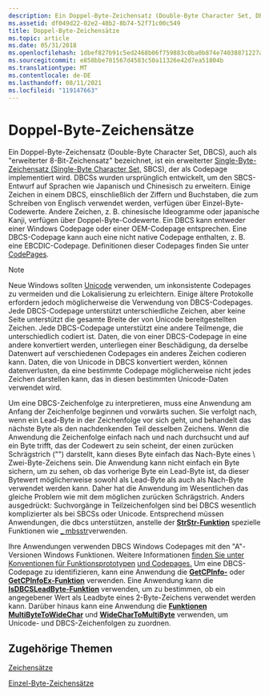 ```yaml
---
description: Ein Doppel-Byte-Zeichensatz (Double-Byte Character Set, DBCS), auch als &\# 0034;erweiterter 8-Bit-Zeichensatz&0034; bezeichnet, ist ein erweiterter \# Single-Byte-Zeichensatz (Single-Byte Character Set, SBCS), der als Codepage implementiert wird.
ms.assetid: df049d22-02e2-48b2-8b74-52f71c00c549
title: Doppel-Byte-Zeichensätze
ms.topic: article
ms.date: 05/31/2018
ms.openlocfilehash: 1dbef827b91c5ed2468b06f759883c0ba0b874e74038871227aabe0f65f1a046
ms.sourcegitcommit: e858bbe701567d4583c50a11326e42d7ea51804b
ms.translationtype: MT
ms.contentlocale: de-DE
ms.lasthandoff: 08/11/2021
ms.locfileid: "119147663"
---
```

# <a name="double-byte-character-sets"></a>Doppel-Byte-Zeichensätze

Ein Doppel-Byte-Zeichensatz (Double-Byte Character Set, DBCS), auch als "erweiterter 8-Bit-Zeichensatz" bezeichnet, ist ein erweiterter [Single-Byte-Zeichensatz (Single-Byte Character Set,](single-byte-character-sets.md) SBCS), der als Codepage implementiert wird. DBCSs wurden ursprünglich entwickelt, um den SBCS-Entwurf auf Sprachen wie Japanisch und Chinesisch zu erweitern. Einige Zeichen in einem DBCS, einschließlich der Ziffern und Buchstaben, die zum Schreiben von Englisch verwendet werden, verfügen über Einzel-Byte-Codewerte. Andere Zeichen, z. B. chinesische Ideogramme oder japanische Kanji, verfügen über Doppel-Byte-Codewerte. Ein DBCS kann entweder einer Windows Codepage oder einer OEM-Codepage entsprechen. Eine DBCS-Codepage kann auch eine nicht native Codepage enthalten, z. B. eine EBCDIC-Codepage. Definitionen dieser Codepages finden Sie unter [CodePages](code-pages.md).

> [!Note]  
> Neue Windows sollten [Unicode](unicode.md) verwenden, um inkonsistente Codepages zu vermeiden und die Lokalisierung zu erleichtern. Einige ältere Protokolle erfordern jedoch möglicherweise die Verwendung von DBCS-Codepages. Jede DBCS-Codepage unterstützt unterschiedliche Zeichen, aber keine Seite unterstützt die gesamte Breite der von Unicode bereitgestellten Zeichen. Jede DBCS-Codepage unterstützt eine andere Teilmenge, die unterschiedlich codiert ist. Daten, die von einer DBCS-Codepage in eine andere konvertiert werden, unterliegen einer Beschädigung, da derselbe Datenwert auf verschiedenen Codepages ein anderes Zeichen codieren kann. Daten, die von Unicode in DBCS konvertiert werden, können datenverlusten, da eine bestimmte Codepage möglicherweise nicht jedes Zeichen darstellen kann, das in diesen bestimmten Unicode-Daten verwendet wird.

 

Um eine DBCS-Zeichenfolge zu interpretieren, muss eine Anwendung am Anfang der Zeichenfolge beginnen und vorwärts suchen. Sie verfolgt nach, wenn ein Lead-Byte in der Zeichenfolge vor sich geht, und behandelt das nächste Byte als den nachdenkenden Teil desselben Zeichens. Wenn die Anwendung die Zeichenfolge einfach nach und nach durchsucht und auf ein Byte trifft, das der Codewert zu sein scheint, der einen zurücken Schrägstrich ("") darstellt, kann dieses Byte einfach das Nach-Byte eines \\ Zwei-Byte-Zeichens sein. Die Anwendung kann nicht einfach ein Byte sichern, um zu sehen, ob das vorherige Byte ein Lead-Byte ist, da dieser Bytewert möglicherweise sowohl als Lead-Byte als auch als Nach-Byte verwendet werden kann. Daher hat die Anwendung im Wesentlichen das gleiche Problem wie mit dem möglichen zurücken Schrägstrich. Anders ausgedrückt: Suchvorgänge in Teilzeichenfolgen sind bei DBCS wesentlich komplizierter als bei SBCSs oder Unicode. Entsprechend müssen Anwendungen, die dbcs unterstützen, anstelle der [**StrStr-Funktion**](https://msdn.microsoft.com/library/z9da80kz(v=VS.71).aspx) spezielle Funktionen wie [ \_ mbsstr](/cpp/c-runtime-library/reference/strstr-wcsstr-mbsstr-mbsstr-l)verwenden.

Ihre Anwendungen verwenden DBCS Windows Codepages mit den "A"-Versionen Windows Funktionen. Weitere Informationen [finden Sie unter Konventionen für Funktionsprototypen](conventions-for-function-prototypes.md) [und Codepages.](code-pages.md) Um eine DBCS-Codepage zu identifizieren, kann eine Anwendung die [**GetCPInfo-**](/windows/desktop/api/Winnls/nf-winnls-getcpinfo) oder [**GetCPInfoEx-Funktion**](/windows/desktop/api/Winnls/nf-winnls-getcpinfoexa) verwenden. Eine Anwendung kann die [**IsDBCSLeadByte-Funktion**](/windows/desktop/api/Winnls/nf-winnls-isdbcsleadbyte) verwenden, um zu bestimmen, ob ein angegebener Wert als Leadbyte eines 2-Byte-Zeichens verwendet werden kann. Darüber hinaus kann eine Anwendung die [**Funktionen MultiByteToWideChar**](/windows/desktop/api/Stringapiset/nf-stringapiset-multibytetowidechar) und [**WideCharToMultiByte**](/windows/desktop/api/Stringapiset/nf-stringapiset-widechartomultibyte) verwenden, um Unicode- und DBCS-Zeichenfolgen zu zuordnen.

## <a name="related-topics"></a>Zugehörige Themen

<dl> <dt>

[Zeichensätze](character-sets.md)
</dt> <dt>

[Einzel-Byte-Zeichensätze](single-byte-character-sets.md)
</dt> </dl>

 

 
